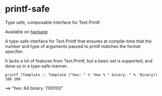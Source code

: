 # printf-safe
Type safe, composable interface for Text.Printf.

Available on [hackage](http://hackage.haskell.org/package/printf-safe)

A type-safe interface for Text.Printf that ensures at compile-time that the number and type of arguments passed to printf matches the format specifier.

It lacks a lot of features from Text.Printf, but a basic set is supported, and done so in a type-safe manner.

```printf (Template :: Template ("hex: " % 'Hex % " binary: " % 'Binary)) 100 100```

==> "hex: 64 binary: 1100100"
